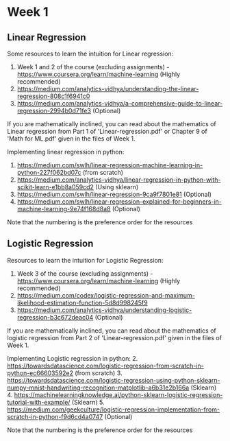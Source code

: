 # Week 1

## Linear Regression

Some resources to learn the intuition for Linear regression:
1. Week 1 and 2 of the course (excluding assignments) - https://www.coursera.org/learn/machine-learning (Highly recommended)
2. https://medium.com/analytics-vidhya/understanding-the-linear-regression-808c1f6941c0 
3. https://medium.com/analytics-vidhya/a-comprehensive-guide-to-linear-regression-2994b0d71fe3 (Optional)

If you are mathematically inclined, you can read about the mathematics of Linear regression from Part 1 of 'Linear-regression.pdf' or Chapter 9 of 'Math for ML.pdf' given in the files of Week 1. 

Implementing linear regression in python:
1. https://medium.com/swlh/linear-regression-machine-learning-in-python-227f062bd07c (from scratch)
2. https://medium.com/analytics-vidhya/linear-regression-in-python-with-scikit-learn-e1bb8a059cd2 (Using sklearn)
3. https://medium.com/swlh/linear-regression-9ca9f7801e81 (Optional)
4. https://medium.com/swlh/linear-regression-explained-for-beginners-in-machine-learning-9e74f168d8a8 (Optional)

Note that the numbering is the preference order for the resources

## Logistic Regression

Resources to learn the intuition for Logistic Regression:
1. Week 3 of the course (excluding assignments) - https://www.coursera.org/learn/machine-learning (Highly recommended)
2. https://medium.com/codex/logistic-regression-and-maximum-likelihood-estimation-function-5d8d998245f9
3. https://medium.com/analytics-vidhya/understanding-logistic-regression-b3c672deac04 (Optional)

If you are mathematically inclined, you can read about the mathematics of logistic regression from Part 2 of 'Linear-regression.pdf' given in the files of Week 1. 

Implementing Logistic regression in python:
2. https://towardsdatascience.com/logistic-regression-from-scratch-in-python-ec66603592e2 (from scratch)
3. https://towardsdatascience.com/logistic-regression-using-python-sklearn-numpy-mnist-handwriting-recognition-matplotlib-a6b31e2b166a (Sklearn)
4. https://machinelearningknowledge.ai/python-sklearn-logistic-regression-tutorial-with-example/ (Sklearn)
5. https://medium.com/geekculture/logistic-regression-implementation-from-scratch-in-python-f9d6cd4a0747 (Optional)

Note that the numbering is the preference order for the resources
